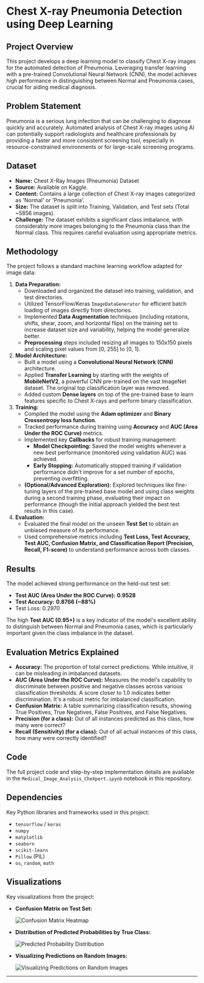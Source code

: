 # Chest X-ray Pneumonia Detection using Deep Learning

## Project Overview

This project develops a deep learning model to classify Chest X-ray images for the automated detection of Pneumonia. Leveraging transfer learning with a pre-trained Convolutional Neural Network (CNN), the model achieves high performance in distinguishing between Normal and Pneumonia cases, crucial for aiding medical diagnosis.

## Problem Statement

Pneumonia is a serious lung infection that can be challenging to diagnose quickly and accurately. Automated analysis of Chest X-ray images using AI can potentially support radiologists and healthcare professionals by providing a faster and more consistent screening tool, especially in resource-constrained environments or for large-scale screening programs.

## Dataset

* **Name:** Chest X-Ray Images (Pneumonia) Dataset
* **Source:** Available on Kaggle.
* **Content:** Contains a large collection of Chest X-ray images categorized as 'Normal' or 'Pneumonia'.
* **Size:** The dataset is split into Training, Validation, and Test sets (Total ~5856 images).
* **Challenge:** The dataset exhibits a significant class imbalance, with considerably more images belonging to the Pneumonia class than the Normal class. This requires careful evaluation using appropriate metrics.

## Methodology

The project follows a standard machine learning workflow adapted for image data:

1.  **Data Preparation:**
    * Downloaded and organized the dataset into training, validation, and test directories.
    * Utilized TensorFlow/Keras `ImageDataGenerator` for efficient batch loading of images directly from directories.
    * Implemented **Data Augmentation** techniques (including rotations, shifts, shear, zoom, and horizontal flips) on the training set to increase dataset size and variability, helping the model generalize better.
    * **Preprocessing** steps included resizing all images to 150x150 pixels and scaling pixel values from [0, 255] to [0, 1].
2.  **Model Architecture:**
    * Built a model using a **Convolutional Neural Network (CNN)** architecture.
    * Applied **Transfer Learning** by starting with the weights of **MobileNetV2**, a powerful CNN pre-trained on the vast ImageNet dataset. The original top classification layer was removed.
    * Added custom **Dense layers** on top of the pre-trained base to learn features specific to Chest X-rays and perform binary classification.
3.  **Training:**
    * Compiled the model using the **Adam optimizer** and **Binary Crossentropy loss function**.
    * Tracked performance during training using **Accuracy** and **AUC (Area Under the ROC Curve)** metrics.
    * Implemented key **Callbacks** for robust training management:
        * **Model Checkpointing:** Saved the model weights whenever a new best performance (monitored using validation AUC) was achieved.
        * **Early Stopping:** Automatically stopped training if validation performance didn't improve for a set number of epochs, preventing overfitting.
    * **(Optional/Advanced Exploration):** Explored techniques like fine-tuning layers of the pre-trained base model and using class weights during a second training phase, evaluating their impact on performance (though the initial approach yielded the best test results in this case).
4.  **Evaluation:**
    * Evaluated the final model on the unseen **Test Set** to obtain an unbiased measure of its performance.
    * Used comprehensive metrics including **Test Loss, Test Accuracy, Test AUC, Confusion Matrix, and Classification Report (Precision, Recall, F1-score)** to understand performance across both classes.

## Results

The model achieved strong performance on the held-out test set:

* **Test AUC (Area Under the ROC Curve):** **0.9528**
* **Test Accuracy:** **0.8766 (~88%)**
* Test Loss: 0.2970

The high **Test AUC (0.95+)** is a key indicator of the model's excellent ability to distinguish between Normal and Pneumonia cases, which is particularly important given the class imbalance in the dataset.

## Evaluation Metrics Explained

* **Accuracy:** The proportion of total correct predictions. While intuitive, it can be misleading in imbalanced datasets.
* **AUC (Area Under the ROC Curve):** Measures the model's capability to discriminate between positive and negative classes across various classification thresholds. A score closer to 1.0 indicates better discrimination. It's a robust metric for imbalanced classification.
* **Confusion Matrix:** A table summarizing classification results, showing True Positives, True Negatives, False Positives, and False Negatives.
* **Precision (for a class):** Out of all instances predicted as this class, how many were correct?
* **Recall (Sensitivity) (for a class):** Out of all actual instances of this class, how many were correctly identified?

## Code

The full project code and step-by-step implementation details are available in the `Medical_Image_Analysis_CheXpert.ipynb` notebook in this repository.

## Dependencies

Key Python libraries and frameworks used in this project:

* `tensorflow` / `keras`
* `numpy`
* `matplotlib`
* `seaborn`
* `scikit-learn`
* `Pillow` (PIL)
* `os`, `random`, `math`

## Visualizations

Key visualizations from the project:


* **Confusion Matrix on Test Set:**
  
    ![Confusion Matrix Heatmap](https://github.com/user-attachments/assets/a4d59f2d-99e6-498f-8781-9fe46a961ccb)

* **Distribution of Predicted Probabilities by True Class:**
  
    ![Predicted Probability Distribution](https://github.com/user-attachments/assets/426f95d9-de3d-4bbd-9d11-6fe1c3c1f054)

* **Visualizing Predictions on Random Images:**
  
    ![Visualizing Predictions on Random Images](https://github.com/user-attachments/assets/89d576cb-9a68-4f4a-be33-983cbbabc3d2)

---

